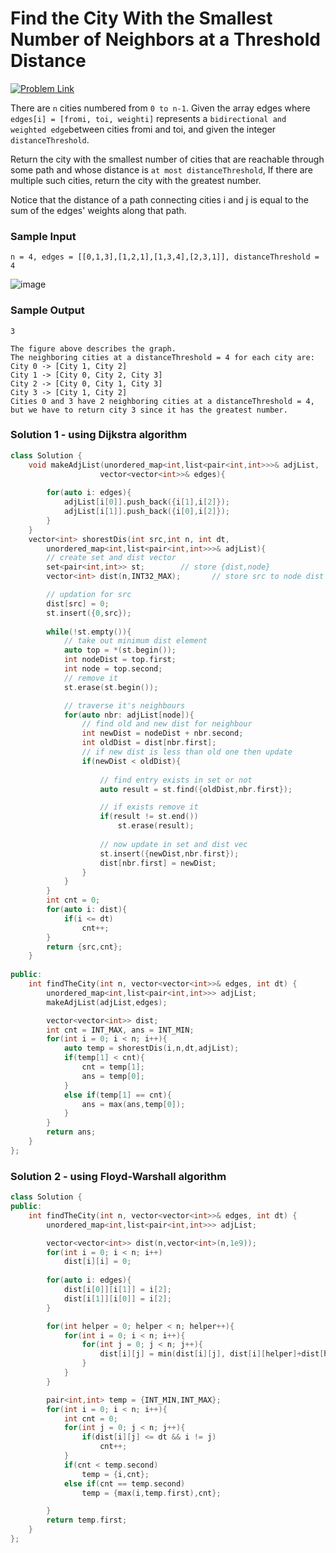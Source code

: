 # Find the City With the Smallest Number of Neighbors at a Threshold Distance

[![Problem Link](https://img.shields.io/badge/-LeetCode-FFA116?style=for-the-badge&logo=LeetCode&logoColor=black)](https://leetcode.com/problems/find-the-city-with-the-smallest-number-of-neighbors-at-a-threshold-distance/description/)

There are `n` cities numbered from `0 to n-1`. Given the array edges where `edges[i] = [fromi, toi, weighti]` 
represents a `bidirectional and weighted edge`between cities fromi and toi, and given the integer `distanceThreshold`.

Return the city with the smallest number of cities that are reachable through some path and whose distance 
is `at most distanceThreshold`, If there are multiple such cities, return the city with the greatest number.

Notice that the distance of a path connecting cities i and j is equal to the sum of the edges' weights along that path.

### Sample Input
```
n = 4, edges = [[0,1,3],[1,2,1],[1,3,4],[2,3,1]], distanceThreshold = 4
```
![image](https://github.com/Harshu05x/ReviseWithArsh-6Companies30Days-Challenge/assets/96901785/62ee7d26-7645-4d87-bc3e-56dd5a041818)

### Sample Output
```
3

The figure above describes the graph. 
The neighboring cities at a distanceThreshold = 4 for each city are:
City 0 -> [City 1, City 2] 
City 1 -> [City 0, City 2, City 3] 
City 2 -> [City 0, City 1, City 3] 
City 3 -> [City 1, City 2] 
Cities 0 and 3 have 2 neighboring cities at a distanceThreshold = 4, but we have to return city 3 since it has the greatest number.
```

### Solution 1 - using Dijkstra algorithm
```cpp
class Solution {
    void makeAdjList(unordered_map<int,list<pair<int,int>>>& adjList, 
                    vector<vector<int>>& edges){
    
        for(auto i: edges){
            adjList[i[0]].push_back({i[1],i[2]});
            adjList[i[1]].push_back({i[0],i[2]});
        }
    }
    vector<int> shorestDis(int src,int n, int dt, 
        unordered_map<int,list<pair<int,int>>>& adjList){
        // create set and dist vector
        set<pair<int,int>> st;        // store {dist,node}
        vector<int> dist(n,INT32_MAX);       // store src to node dist

        // updation for src
        dist[src] = 0;
        st.insert({0,src});
        
        while(!st.empty()){
            // take out minimum dist element
            auto top = *(st.begin());
            int nodeDist = top.first;
            int node = top.second;
            // remove it
            st.erase(st.begin());

            // traverse it's neighbours
            for(auto nbr: adjList[node]){
                // find old and new dist for neighbour
                int newDist = nodeDist + nbr.second;
                int oldDist = dist[nbr.first];
                // if new dist is less than old one then update
                if(newDist < oldDist){
                    
                    // find entry exists in set or not
                    auto result = st.find({oldDist,nbr.first});

                    // if exists remove it
                    if(result != st.end())
                        st.erase(result);
                    
                    // now update in set and dist vec
                    st.insert({newDist,nbr.first});
                    dist[nbr.first] = newDist;
                }
            }
        }
        int cnt = 0;
        for(auto i: dist){
            if(i <= dt)
                cnt++;
        }
        return {src,cnt};
    }
    
public:
    int findTheCity(int n, vector<vector<int>>& edges, int dt) {
        unordered_map<int,list<pair<int,int>>> adjList;
        makeAdjList(adjList,edges);

        vector<vector<int>> dist;
        int cnt = INT_MAX, ans = INT_MIN;
        for(int i = 0; i < n; i++){
            auto temp = shorestDis(i,n,dt,adjList);
            if(temp[1] < cnt){
                cnt = temp[1];
                ans = temp[0];
            }
            else if(temp[1] == cnt){
                ans = max(ans,temp[0]);
            }
        }
        return ans;
    }
};
```
### Solution 2 - using Floyd-Warshall algorithm
```cpp
class Solution {
public:
    int findTheCity(int n, vector<vector<int>>& edges, int dt) {
        unordered_map<int,list<pair<int,int>>> adjList;

        vector<vector<int>> dist(n,vector<int>(n,1e9));
        for(int i = 0; i < n; i++)
            dist[i][i] = 0;
        
        for(auto i: edges){
            dist[i[0]][i[1]] = i[2];
            dist[i[1]][i[0]] = i[2];
        }

        for(int helper = 0; helper < n; helper++){
            for(int i = 0; i < n; i++){
                for(int j = 0; j < n; j++){
                    dist[i][j] = min(dist[i][j], dist[i][helper]+dist[helper][j]);
                }
            }
        }

        pair<int,int> temp = {INT_MIN,INT_MAX};
        for(int i = 0; i < n; i++){
            int cnt = 0;
            for(int j = 0; j < n; j++){
                if(dist[i][j] <= dt && i != j)
                    cnt++;
            }
            if(cnt < temp.second)
                temp = {i,cnt};
            else if(cnt == temp.second)
                temp = {max(i,temp.first),cnt};

        }
        return temp.first;
    }
};
```
